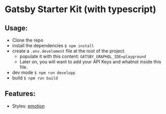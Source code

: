 # Gatsby Starter Kit (with typescript)

## Usage:

- Clone the repo
- install the dependencies `$ npm install`
- create a `.env.develoment` file at the root of the project.
  - populate it with this content: `GATSBY_GRAPHQL_IDE=playground`
  - Later on, you will want to add your API Keys and whatnot inside this file.
- dev mode `$ npm run developp`
- build `$ npm run build`

## Features:

- Styles: [emotion](https://emotion.sh/docs/introduction)
